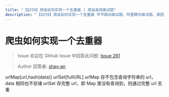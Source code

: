 ```yaml
---
title: "【Q259】爬虫如何实现一个去重器 | 爬虫高频面试题"
description: "【Q259】爬虫如何实现一个去重器 字节跳动面试题、阿里腾讯面试题、美团小米面试题。"
---
```


# 爬虫如何实现一个去重器

> Issue
> 欢迎在 Gtihub Issue 中回答此问题: [Issue 261](https://github.com/shfshanyue/Daily-Question/issues/261)

> Author
> 回答者: [shay-an](https://github.com/shay-an)

urlMap[url,hash(data)]
urlSet[fullURL]
urlMap 存不包含查询字符串的 url，data 相同也不存储
urlSet 存完整 url，即 Map 里没有查询到，则通过完整 url 去重
